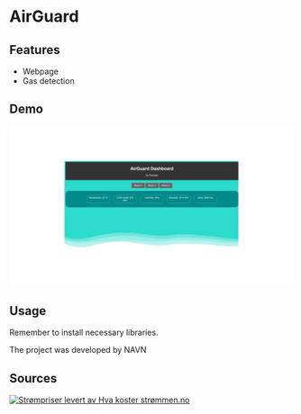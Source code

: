 # AirGuard

## Features
- Webpage
- Gas detection 



## Demo

<img src="Uten navn.png">


## Usage

Remember to install necessary libraries.

The project was developed by NAVN 

## Sources

<p><a href="https://www.hvakosterstrommen.no"><img src="https://ik.imagekit.io/ajdfkwyt/hva-koster-strommen/strompriser-levert-av-hvakosterstrommen_oTtWvqeiB.png" alt="Strømpriser levert av Hva koster strømmen.no" width="200" height="45"></a></p> 
